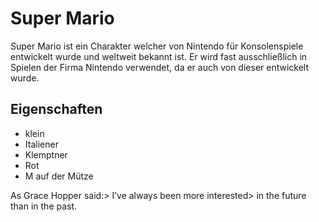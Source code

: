# Super Mario

Super Mario ist ein Charakter welcher von Nintendo für Konsolenspiele entwickelt wurde und weltweit bekannt ist.
Er wird fast ausschließlich in Spielen der Firma Nintendo verwendet, da er auch von dieser entwickelt wurde.

## Eigenschaften

* klein
* Italiener
* Klemptner
* Rot
* M auf der Mütze

As Grace Hopper said:> I’ve always been more interested> in the future than in the past.